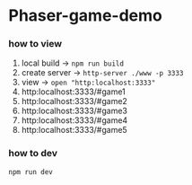 # Phaser-game-demo

### how to view
1. local build -> `npm run build`
2. create server -> `http-server ./www -p 3333`
3. view -> `open "http:localhost:3333"`
4. http:localhost:3333/#game1
5. http:localhost:3333/#game2
6. http:localhost:3333/#game3
7. http:localhost:3333/#game4
8. http:localhost:3333/#game5

### how to dev
`npm run dev`
